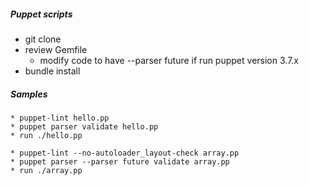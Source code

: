 ##### Puppet scripts

* git clone 
* review Gemfile 
   - modify code to have --parser future if run puppet version 3.7.x
* bundle install

##### Samples

```
* puppet-lint hello.pp
* puppet parser validate hello.pp
* run ./hello.pp
```

```
* puppet-lint --no-autoloader_layout-check array.pp
* puppet parser --parser future validate array.pp
* run ./array.pp
```
